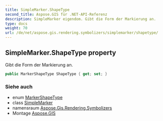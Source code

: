 ```yaml
---
title: SimpleMarker.ShapeType
second_title: Aspose.GIS für .NET-API-Referenz
description: SimpleMarker eigendom. Gibt die Form der Markierung an.
type: docs
weight: 70
url: /de/net/aspose.gis.rendering.symbolizers/simplemarker/shapetype/
---
```

## SimpleMarker.ShapeType property

Gibt die Form der Markierung an.

```csharp
public MarkerShapeType ShapeType { get; set; }
```

### Siehe auch

* enum [MarkerShapeType](../../markershapetype/)
* class [SimpleMarker](../)
* namensraum [Aspose.Gis.Rendering.Symbolizers](../../simplemarker/)
* Montage [Aspose.GIS](../../../)


